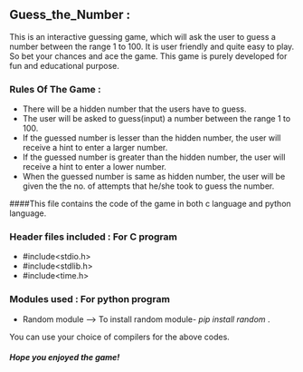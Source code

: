 ## Guess_the_Number : 
This is an interactive guessing game, which will ask the user to guess a number between the range 1 to 100.
It is user friendly and quite easy to play. So bet your chances and ace the game.
This game is purely developed for fun and educational purpose. 

### Rules Of The Game :
* There will be a hidden number that the users have to guess.
* The user will be asked to guess(input) a number between the range 1 to 100.
* If the guessed number is lesser than the hidden number, the user will receive a hint to enter a larger number.
* If the guessed number is greater than the hidden number, the user will receive a hint to enter a lower number.
* When the guessed number is same as hidden number, the user will be given the the no. of attempts that he/she took to guess the number.

####This file contains the code of the game in both c language and python language. 

### Header files included : For C program
* #include<stdio.h>
* #include<stdlib.h>
* #include<time.h>

### Modules used : For python program
* Random module --> To install random module- *pip install random* .

You can use your choice of compilers for the above codes.

##### Hope you enjoyed the game! 
